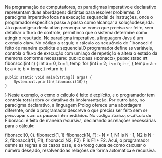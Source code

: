 Na programação de computadores, os paradigmas imperativo e declarativo representam duas abordagens distintas para resolver 
problemas.
O paradigma imperativo foca na execução sequencial de instruções, onde o programador especifica passo a passo como alcançar 
a soluçãodesejada. Já o paradigma declarativo preocupa-se com o que precisa ser feito, sem detalhar o fluxo de controle,
permitindo que o sistema determine como atingir o resultado.
No paradigma imperativo, a linguagem Java é um exemplo claro. No código a seguir, o cálculo da sequência de Fibonacci é 
feito de maneira explícita e sequencial.O programador define as variáveis, controla o fluxo de execução com um laço de 
repetição e altera o estado da memória conforme necessário:
public class Fibonacci {
    public static int fibonacci(int n) {
        int a = 0, b = 1, temp;
        for (int i = 2; i <= n; i++) {
            temp = a + b;
            a = b;
            b = temp;
        }
        return b;
    }

    public static void main(String[] args) {
        System.out.println(fibonacci(10));
    }
}
Neste exemplo, o como o cálculo é feito é explícito, e o programador tem controle total sobre os detalhes da implementação.
Por outro lado, no paradigma declarativo, a linguagem Prolog oferece uma abordagem diferente, onde o programador descreve o 
que precisa ser feito sem se preocupar com os passos intermediários. No código abaixo,
o cálculo de Fibonacci é feito de maneira recursiva, declarando as relações necessárias para o cálculo:

fibonacci(0, 0).
fibonacci(1, 1).
fibonacci(N, F) :-
    N > 1,
    N1 is N - 1,
    N2 is N - 2,
    fibonacci(N1, F1),
    fibonacci(N2, F2),
    F is F1 + F2.
    Aqui, o programador define as regras e os casos base, e o Prolog cuida de como calcular o número desejado, resolvendo as relações de
    forma automática e recursiva.
